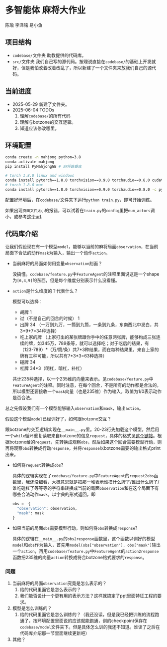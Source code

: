 # 多智能体 麻将大作业

陈瑜 李泽铭 易小鱼

## 项目结构

- `codebase/`文件夹
  助教提供的代码库。
- `src/`文件夹
  我们自己写的源代码。按理说直接在`codebase/`的基础上开发就好，但是我怕改着改着改乱了，所以新建了一个文件夹来放我们自己的源代码。

  
## 当前进度

- 2025-05-29
  新建了文件夹。
- 2025-06-04 TODOs
  1. 理解`codebase/`的所有代码
  2. 理解与botzone的交互逻辑。
  3. 知道应该修改哪里。

## 环境配置

```bash
conda create -n mahjong python=3.8
conda activate mahjong
pip install PyMahjongGB # 麻将算番库

# torch 1.8.0 linux and windows
conda install pytorch==1.8.0 torchvision==0.9.0 torchaudio==0.8.0 cudatoolkit=11.1 -c pytorch -c conda-forge 
# torch 1.8.0 mac
conda install pytorch==1.8.0 torchvision==0.9.0 torchaudio==0.8.0 -c pytorch
```

配置好环境后，在`codebase/`文件夹下运行`python train.py`，即可开始训练。

如果出现`页面文件太小`的报错，可以试着在`train.py`的`config`里把`num_actors`调小，或参考[这个url](https://blog.csdn.net/weixin_46133643/article/details/125042903).

## 代码库介绍

让我们假设现在有一个模型`model`，能够以当前的麻将局面`observation`，在当前局面下合法的动作`mask`为输入，输出一个动作`action`。

- 当前麻将的局面如何用变量`observation`刻画？
  
  没搞懂。`codebase/feature.py`中`FeatureAgent`的注释里面说这是一个shape为`[6,4,9]`的东西，但是每个维度分别表示什么没看懂。

- `action`是什么维度的？代表什么？

  模型可以选择：
  - 胡牌 1
  - 过（不是自己的回合的时候） 1
  - 出牌 34 （一万到九万，一筒到九筒，一条到九条，东南西北中发白，共3\*9+7=34种选择）
  - 吃上家的牌 （上家打出的某张牌跟你手中的任意两张牌，能够构成三张连续的牌，如345万，789条等，就可以选择吃；对于吃后的结果，有（123-789）\*（万/筒/条）共7\*3种结果，而在每种结果里，来自上家的牌有三种可能，所以共有7\*3\*3=63种选择）
  - 碰牌 34
  - 杠牌 34*3（明杠，暗杠，补杠）
  
  共计235种选择，以一个235维的向量来表示。见`codebase/feature.py`中`FeatureAgent`的注释。同时注意，在每个回合，不是所有的动作都是合法的，所以模型还要接收一个`mask`向量（也是235维）作为输入，取值为1/0表示动作是否合法。 

总之先假设我们有一个模型能够输入`observation`和`mask`，输出`action`。

假设这个模型`model`已经训好了，如何跟botzone交互？

跟botzone的交互逻辑实现在`__main__.py`里。20-23行先加载这个模型。然后用一个`while`循环重复读取来自botzone的信息`request`，具体的格式见[这个链接](https://wiki.botzone.org.cn/index.php?title=Chinese-Standard-Mahjong#.E8.BE.93.E5.85.A5request)。根据botzone给的`request`，先转换成观察`obs`，然后如果这个回合需要模型行动，则再将观察`obs`转换成行动`response`，并将`response`以botzone需要的输出格式print出来。

- 如何将`request`转换成`obs`?
  
  具体的逻辑实现在了`codebase/feature.py`中`FeatureAgent`的`request2obs`函数里，我还没细看，大概意思就是把那一堆表示谁摸什么牌了/谁出什么牌了/谁吃碰杠了等等等的字符串转换成当前的局面`observation`和在这个局面下有哪些合法动作`mask`。以字典的形式返回，即

  ```python
  obs =  {
    "observation": observation,
    "mask": mask
  }
  ```

- 如果当前的局面`obs`需要模型行动，则如何将`obs`转换成`response`?
  
  具体的逻辑在`__main__.py`的`obs2response`函数里，这个函数以训好的模型`model`和`obs`作为输入，首先用`model(obs["observation"], obs["mask"]`输出一个`action`，再用`codebase/feature.py`中`FeatureAgent`的`action2response`函数把235维的向量`action`转换成符合botzone格式要求的`response`。

### 问题

1. 当前麻将的局面`observation`究竟是怎么表示的？
   1. 给的代码里面它是怎么表示的？
   2. 我们能否设计一个更有用的表示方法？这样就搞定了ppt里面特征工程的要求。
2. 模型是怎么训练的？
   1. 给的代码里面它是怎么训练的？（我还没读，但是我已经把训练的流程跑通了，按环境配置里面说的应该就能跑通，训的checkpoint保存在`codebase/model`文件夹下。但是具体怎么训的我还不知道。谁读了之后在代码库介绍那一节里面继续更新吧）
3. 其他？